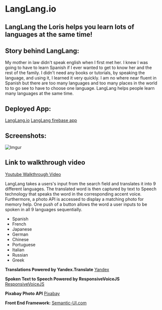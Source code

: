 
# LangLang.io
## LangLang the Loris helps you learn lots of languages at the same time!

## Story behind LangLang:
My mother in law didn't speak english when I first met her. I knew I was going to have to learn Spanish if I ever wanted to get to know her and the rest of the family. I didn't need any books or tutorials, by speaking the language, and using it, I learned it very quickly. I am no where near fluent in Spanish but there are too many languages and too many places in the world to to go see to have to choose one language. LangLang helps people learn many languages at the same time.

## Deployed App:
[LangLang.io](http://www.langlang.io)
[LangLang firebase app](https://langlang-4072a.firebaseapp.com/)

## Screenshots:

![Imgur](https://i.imgur.com/FpJz6AU.png)

## Link to walkthrough video
[Youtube Walkthrough Video](https://youtu.be/Tx67oZncFHk)


LangLang takes a users's input from the search field and translates it into 9 different languages. The translated word is then captured by text to Speech technology that speaks the word in the corresponding accent voice. Furthermore, a photo API is accessed to display a matching photo for memory help. One push of a button allows the word a user inputs to be spoken in all 9 languages sequentially.

* Spanish
* French
* Japanese
* German
* Chinese
* Portuguese
* Italian
* Russian
* Greek

**Translations Powered by Yandex.Translate**
[Yandex](http://translate.yandex.com/)

**Spoken Text to Speech Powered by ResponsiveVoiceJS**
[ResponsiveVoiceJS](https://responsivevoice.org/api/)

**Pixabay Photo API**
[Pixabay](https://pixabay.com/api/docs/)

**Front End Framework:**
[Semantic-UI.com](http://www.semantic-ui.com)
